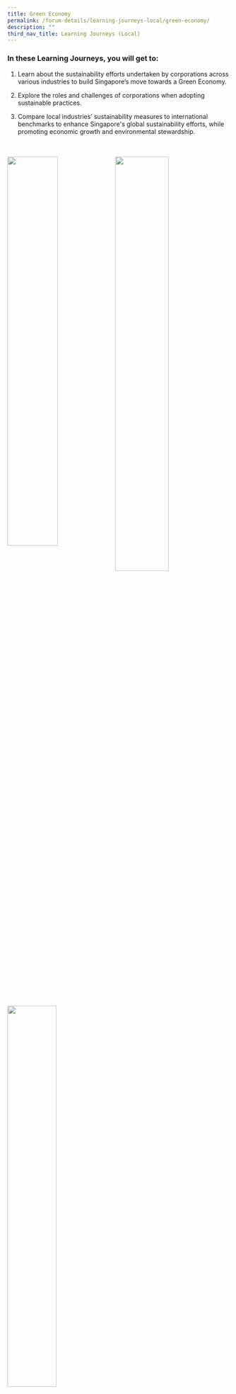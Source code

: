 ```yaml
---
title: Green Economy
permalink: /forum-details/learning-journeys-local/green-economy/
description: ""
third_nav_title: Learning Journeys (Local)
---
```

### In these Learning Journeys, you will get to:<br>
1. Learn about the sustainability efforts undertaken by corporations across various industries to build Singapore’s move towards a Green Economy.

1. Explore the roles and challenges of corporations when adopting sustainable practices.&nbsp;

1. Compare local industries’ sustainability measures to international benchmarks to enhance Singapore's global sustainability efforts, while promoting economic growth and environmental stewardship.
<br>
<br>
<a href="https://www.313somerset.com.sg/"><img style="float: left; width: 47.5%; margin-right: 1%; margin-bottom: 0.5em;" src="https://hosting.photobucket.com/images/i/tracyng81/313_somerset_6AbzsJdWth3h1qYjxxW6kh.png?width=320&amp;height=320&amp;fit=bounds"></a><a href="https://www.mandai.com/en/mandai.html"><img style="float: left; width: 49%; margin-right: 1%; margin-bottom: 0.5em;" src="https://hosting.photobucket.com/images/i/tracyng81/Mandai_Wildlife_Reserve_fkdu99XjrBUPvMnJp6a56X.png?width=320&amp;height=320&amp;fit=bounds">
</a><p style="clear: both;">
<a href="https://www.silosobeachresort.com/"><img style="float: left; width: 47%; margin-right: 1%; margin-bottom: 0.5em;" src="https://hosting.photobucket.com/images/i/tracyng81/Siloso_Beach_Resort_2Aryh37BFuUmRrTKtXuddc.png?width=320&amp;height=320&amp;fit=bounds"></a></p>
